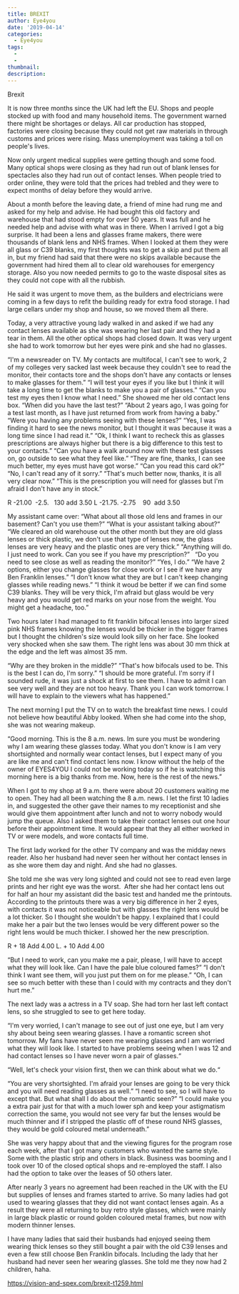 ```yaml
---
title: BREXIT
author: Eye4you
date: '2019-04-14'
categories:
  - Eye4you
tags:
  - 
  - 
thumbnail: 
description: 
---
```


Brexit 

It is now three months since the UK had left the EU.
Shops and people stocked up with food and many household items. The government warned there might be shortages or delays.
All car production has stopped, factories were closing because they could not get raw materials in through customs and prices were rising. Mass unemployment was taking a toll on people's lives.

Now only urgent medical supplies were getting though and some food.
Many optical shops were closing as they had run out of blank lenses for spectacles also they had run out of contact lenses.
When people tried to order online, they were told that the prices had trebled and they were to expect months of delay before they would arrive.

About a month before the leaving date, a friend of mine had rung me and asked for my help and advise. He had bought this old factory and warehouse that had stood empty for over 50 years. It was full and he needed help and advise with what was in there.
When I arrived I got a big surprise. It had been a lens and glasses frame makers, there were thousands of blank lens and NHS frames.
When I looked at them they were all glass or C39 blanks, my first thoughts was to get a skip and put them all in, but my friend had said that there were no skips available because the government had hired them all to clear old warehouses for emergency storage. Also you now needed permits to go to the waste disposal sites as they could not cope with all the rubbish.

He said it was urgent to move them, as the builders and electricians were coming in a few days to refit the building ready for extra food storage.
I had large cellars under my shop and house, so we moved them all there.

Today, a very attractive young lady walked in and asked if we had any contact lenses available as she was wearing her last pair and they had a tear in them. All the other optical shops had closed down. It was very urgent she had to work tomorrow but her eyes were pink and she had no glasses.

“I'm a newsreader on TV. My contacts are multifocal, I can't see to work, 2 of my colleges very sacked last week because they couldn't see to read the monitor, their contacts tore and the shops don't have any contacts or lenses to make glasses for them.”
“I will test your eyes if you like but I think it will take a long time to get the blanks to make you a pair of glasses.”
“Can you test my eyes then I know what I need.”
She showed me her old contact lens box.
“When did you have the last test?”
“About 2 years ago, I was going for a test last month, as I have just returned from work from having a baby.”
“Were you having any problems seeing with these lenses?”
“Yes, I was finding it hard to see the news monitor, but I thought it was because it was a long time since I had read it.”
“Ok, I think I want to recheck this as glasses prescriptions are always higher but there is a big difference to this test to your contacts.”
“Can you have a walk around now with these test glasses on, go outside to see what they feel like.”
“They are fine, thanks, I can see much better, my eyes must have got worse.”
“Can you read this card ok?”
“No, I can't read any of it sorry.”
“That's much better now, thanks, it is all very clear now.”
“This is the prescription you will need for glasses but I'm afraid I don't have any in stock.”

R -21.00  -2.5.   130 add 3.50
L -21.75. -2.75    90  add 3.50

My assistant came over: “What about all those old lens and frames in our basement? Can't you use them?”
“What is your assistant talking about?“
“We cleared an old warehouse out the other month but they are old glass lenses or thick plastic, we don't use that type of lenses now, the glass lenses are very heavy and the plastic ones are very thick.”
“Anything will do. I just need to work. Can you see if you have my prescription?”  
“Do you need to see close as well as reading the monitor?”
“Yes, I do.”
“We have 2 options, either you change glasses for close work or I see if we have any Ben Franklin lenses.”
“I don't know what they are but I can't keep changing glasses while reading news.”
“I think it woud be better if we can find some C39 blanks. They will be very thick, I'm afraid but glass would be very heavy and you would get red marks on your nose from the weight. You might get a headache, too.”

Two hours later I had managed to fit franklin bifocal lenses into larger sized pink NHS frames knowing the lenses would be thicker in the bigger frames but I thought the children's size would look silly on her face. She looked very shocked when she saw them. The right lens was about 30 mm thick at the edge and the left was almost 35 mm.

“Why are they broken in the middle?”
“That's how bifocals used to be. This is the best I can do, I'm sorry.”
“I should be more grateful. I'm sorry if I sounded rude, it was just a shock at first to see them. I have to admit I can see very well and they are not too heavy. Thank you I can work tomorrow. I will have to explain to the viewers what has happened.”

The next morning I put the TV on to watch the breakfast time news. I could not believe how beautiful Abby looked. When she had come into the shop, she was not wearing makeup.

“Good morning. This is the 8 a.m. news. Im sure you must be wondering why I am wearing these glasses today. What you don't know is I am very shortsighted and normally wear contact lenses, but I expect many of you are like me and can't find contact lens now. I know without the help of the owner of EYES4YOU I could not be working today so if he is watching this morning here is a big thanks from me. Now, here is the rest of the news.”

When I got to my shop at 9 a.m. there were about 20 customers waiting me to open. They had all been watching the 8 a.m. news. I let the first 10 ladies in, and suggested the other gave their names to my receptionist and she would give them appointment after lunch and not to worry nobody would jump the queue. Also I asked them to take their contact lenses out one hour before their appointment time. It would appear that they all either worked in TV or were models, and wore contacts full time.

The first lady worked for the other TV company and was the midday news reader. Also her husband had never seen her without her contact lenses in as she wore them day and night. And she had no glasses. 

She told me she was very long sighted and could not see to read even large prints and her right eye was the worst. 
After she had her contact lens out for half an hour my assistant did the basic test and handed me the printouts. According to the printouts there was a very big difference in her 2 eyes, with contacts it was not noticeable but with glasses the right lens would be a lot thicker. So I thought she wouldn't be happy.
I explained that I could make her a pair but the two lenses would be very different power so the right lens would be much thicker.
I showed her the new prescription.

R + 18 Add 4.00
L. + 10 Add 4.00

“But I need to work, can you make me a pair, please, I will have to accept what they will look like. Can I have the pale blue coloured fames?”
“I don't think I want see them, will you just put them on for me please.”
“Oh, I can see so much better with these than I could with my contracts and they don't hurt me.”

The next lady was a actress in a TV soap. She had torn her last left contact lens, so she struggled to see to get here today.

“I'm very worried, I can't manage to see out of just one eye, but I am very shy about being seen wearing glasses. I have a romantic screen shot tomorrow. My fans have never seen me wearing glasses and I am worried what they will look like. I started to have problems seeing when I was 12 and had contact lenses so I have never worn a pair of glasses.“

“Well, let's check your vision first, then we can think about what we do.“

“You are very shortsighted. I'm afraid your lenses are going to be very thick and you will need reading glasses as well.”
“I need to see, so I will have to except that. But what shall I do about the romantic seen?”
“I could make you a extra pair just for that with a much lower sph and keep your astigmatism correction the same, you would not see very far but the lenses would be much thinner and if I stripped the plastic off of these round NHS glasses, they would be gold coloured metal underneath.”

She was very happy about that and the viewing figures for the program rose each week, after that I got many customers who wanted the same style. Some with the plastic strip and others in black. Business was booming and I took over 10 of the closed optical shops and re-employed the staff. I also had the option to take over the leases of 50 others later. 

After nearly 3 years no agreement had been reached in the UK with the EU but supplies of lenses and frames started to arrive. So many ladies had got used to wearing glasses that they did not want contact lenses again. As a result they were all returning to buy retro style glasses, which were mainly in large black plastic or round golden coloured metal frames, but now with modern thinner lenses.

I have many ladies that said their husbands had enjoyed seeing them wearing thick lenses so they still bought a pair with the old C39 lenses and even a few still choose Ben Franklin bifocals. Including the lady that her husband had never seen her wearing glasses. She told me they now had 2 children, haha.

https://vision-and-spex.com/brexit-t1259.html
